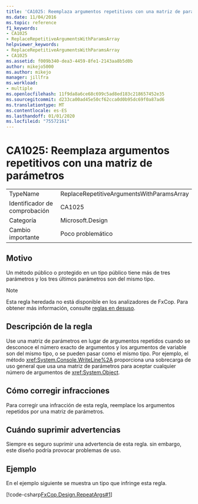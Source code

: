 ```yaml
---
title: 'CA1025: Reemplaza argumentos repetitivos con una matriz de parámetros'
ms.date: 11/04/2016
ms.topic: reference
f1_keywords:
- CA1025
- ReplaceRepetitiveArgumentsWithParamsArray
helpviewer_keywords:
- ReplaceRepetitiveArgumentsWithParamsArray
- CA1025
ms.assetid: f009b340-dea3-4459-8fe1-2143aa8b5d0b
author: mikejo5000
ms.author: mikejo
manager: jillfra
ms.workload:
- multiple
ms.openlocfilehash: 11f9da8a6ce68c699c5ad8ed183c218657452e35
ms.sourcegitcommit: d233ca00ad45e50cf62cca0d0b95dc69f0a87ad6
ms.translationtype: MT
ms.contentlocale: es-ES
ms.lasthandoff: 01/01/2020
ms.locfileid: "75572161"
---
```

# <a name="ca1025-replace-repetitive-arguments-with-params-array"></a>CA1025: Reemplaza argumentos repetitivos con una matriz de parámetros

|||
|-|-|
|TypeName|ReplaceRepetitiveArgumentsWithParamsArray|
|Identificador de comprobación|CA1025|
|Categoría|Microsoft.Design|
|Cambio importante|Poco problemático|

## <a name="cause"></a>Motivo
Un método público o protegido en un tipo público tiene más de tres parámetros y los tres últimos parámetros son del mismo tipo.

> [!NOTE]
> Esta regla heredada no está disponible en los analizadores de FxCop. Para obtener más información, consulte [reglas en desuso](fxcop-rule-port-status.md#deprecated-rules).

## <a name="rule-description"></a>Descripción de la regla
Use una matriz de parámetros en lugar de argumentos repetidos cuando se desconoce el número exacto de argumentos y los argumentos de variable son del mismo tipo, o se pueden pasar como el mismo tipo. Por ejemplo, el método <xref:System.Console.WriteLine%2A> proporciona una sobrecarga de uso general que usa una matriz de parámetros para aceptar cualquier número de argumentos de <xref:System.Object>.

## <a name="how-to-fix-violations"></a>Cómo corregir infracciones
Para corregir una infracción de esta regla, reemplace los argumentos repetidos por una matriz de parámetros.

## <a name="when-to-suppress-warnings"></a>Cuándo suprimir advertencias
Siempre es seguro suprimir una advertencia de esta regla. sin embargo, este diseño podría provocar problemas de uso.

## <a name="example"></a>Ejemplo
En el ejemplo siguiente se muestra un tipo que infringe esta regla.

[!code-csharp[FxCop.Design.RepeatArgs#1](../code-quality/codesnippet/CSharp/ca1025-replace-repetitive-arguments-with-params-array_1.cs)]
